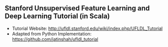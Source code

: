 ## Stanford Unsupervised Feature Learning and Deep Learning Tutorial (in Scala)

* Tutorial Website: http://ufldl.stanford.edu/wiki/index.php/UFLDL_Tutorial
* Adapted from Python Implementation: https://github.com/jatinshah/ufldl_tutorial
